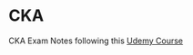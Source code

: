 # CKA
CKA Exam Notes following this [Udemy Course](https://www.udemy.com/course/certified-kubernetes-administrator-with-practice-tests/)